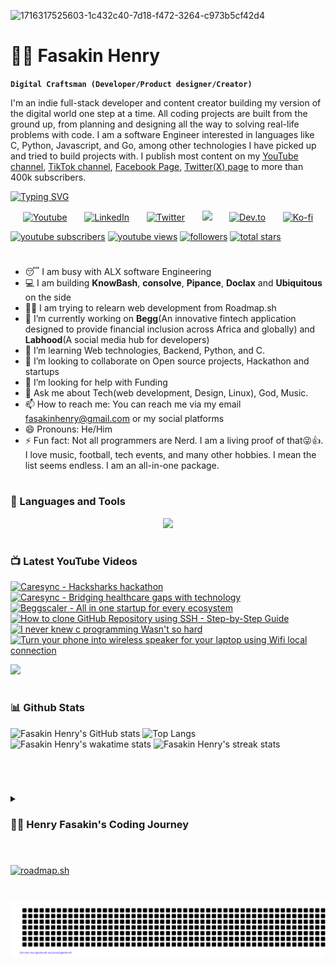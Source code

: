 ![1716317525603-1c432c40-7d18-f472-3264-c973b5cf42d4](https://github.com/fasakinhenry/fasakinhenry/assets/138019892/0ae5265d-ffe9-40e1-b5c4-7bff50638bea)
# 🏄‍♂️ Fasakin Henry


**`Digital Craftsman (Developer/Product designer/Creator)`**

I'm an indie full-stack developer and content creator building my version of the digital world one step at a time. All coding projects are built from the ground up, from planning and designing all the way to solving real-life problems with code. I am a software Engineer interested in languages like C, Python, Javascript, and Go, among other technologies I have picked up and tried to build projects with. I publish most content on my [YouTube channel](https://www.youtube.com/@bossverse), [TikTok channel](https://www.tiktok.com/@henqsoft), [Facebook Page](https://facebook.com/henry.fasakin.7), [Twitter(X) page](https://x.com/henqsoft) to more than 400k subscribers.

[![Typing SVG](https://readme-typing-svg.demolab.com?font=Fira+Code&pause=1000&color=4997F7&width=435&lines=Software+Engineer+and+Product+designer;Over+3%2B+years+of+experience;Lover+of+community;Likes+good+UI;Founder+of+Begg+Fintech)](https://git.io/typing-svg)

<!-- The social media sections area -->

<p align="center">
  <a href="https://www.youtube.com/@henqsoft"><img width="32px" alt="Youtube" title="Youtube" src="https://i.imgur.com/qiXu7b2.png"/></a>
  &#8287;&#8287;&#8287;&#8287;&#8287;
  <a href="https://www.linkedin.com/in/fasakin-henry/"><img width="32px" alt="LinkedIn" title="LinkedIn" src="https://i.imgur.com/yRpa1dQ.png"/></a>
  &#8287;&#8287;&#8287;&#8287;&#8287;
  <a href="https://twitter.com/henqsoft"><img width="32px" alt="Twitter" title="Twitter" src="https://i.imgur.com/AixJgnm.png"/></a>
  &#8287;&#8287;&#8287;&#8287;&#8287;
  <a href="https://discordapp.com/users/1149504042922430534" alt="Discord" title="Fasakin Henry's Discord Server"><img width="32px" src="https://i.imgur.com/OViZO8J.png"/></a>
  &#8287;&#8287;&#8287;&#8287;&#8287;
  <a href="https://dev.to/fasakinhenry"><img width="32px" alt="Dev.to" title="Fasakin Henry Dev.to" src="https://i.imgur.com/mVm29vK.png"></a>
  &#8287;&#8287;&#8287;&#8287;&#8287;
  <a href="https://ko-fi.com/fasakinhenry"><img width="32px" alt="Ko-fi" title="Buy me a coffee" src="https://i.imgur.com/PpLeD3K.png"/></a>
</p>

<p align="Left">
	<a href="https://www.youtube.com/channel/UC17Ph4WVmtOTS--RgvhaQow?sub_confirmation=1">
		<img alt="youtube subscribers" title="Subscribe to my YouTube channel" src="https://custom-icon-badges.demolab.com/youtube/channel/subscribers/UC17Ph4WVmtOTS--RgvhaQow?color=%23E05D44&label=SUBSCRIBE&logo=video&logoColor=white&style=for-the-badge&labelColor=CE4630"/></a> 
	<a href="https://www.youtube.com/@henqsoft">
		<img alt="youtube views" title="YouTube views" src="https://custom-icon-badges.demolab.com/youtube/channel/views/UC17Ph4WVmtOTS--RgvhaQow?color=%23E1AD0E&logo=eye&logoColor=white&style=for-the-badge&labelColor=C79600"/></a> 
	<a href="https://github.com/fasakinhenry?tab=followers">
		<img alt="followers" title="Follow me on Github" src="https://custom-icon-badges.demolab.com/github/followers/fasakinhenry?color=236ad3&labelColor=1155ba&style=for-the-badge&logo=person-add&label=Follow&logoColor=white"/></a>
	<a href="https://github.com/fasakinhenry?tab=repositories&sort=stargazers">
		<img alt="total stars" title="Total stars on GitHub" src="https://custom-icon-badges.demolab.com/github/stars/fasakinhenry?color=55960c&style=for-the-badge&labelColor=488207&logo=star"/></a>
</p>

#

- 😴 I am busy with ALX software Engineering
- 💻 I am building **KnowBash**, **consolve**, **Pipance**, **Doclax** and **Ubiquitous** on the side
- 👩‍💻 I am trying to relearn web development from Roadmap.sh
- 🔭 I’m currently working on **Begg**(An innovative fintech application designed to provide financial inclusion across Africa and globally) and **Labhood**(A social media hub for developers)
- 🌱 I’m learning Web technologies, Backend, Python, and C.
- 👯 I’m looking to collaborate on Open source projects, Hackathon and startups
- 🤔 I’m looking for help with Funding
- 💬 Ask me about Tech(web development, Design, Linux), God, Music.
- 📫 How to reach me: You can reach me via my email fasakinhenry@gmail.com or my social platforms
- 😄 Pronouns: He/Him
- ⚡ Fun fact: Not all programmers are Nerd. I am a living proof of that😜👍. I love music, football, tech events, and many other hobbies. I mean the list seems endless. I am an all-in-one package.

#

### 🧰 Languages and Tools

<p align="center">
  <a href="https://skillicons.dev">
    <img src="https://skillicons.dev/icons?i=bash,c,figma,js,ts,nodejs" />
  </a>
</p>

<!--
<img align="left" alt="C" width="30px" style="padding-right:10px;" src="https://cdn.jsdelivr.net/gh/devicons/devicon/icons/c/c-original.svg"/>
<img align="left" alt="JavaScript" width="30px" style="padding-right:10px;" src="https://cdn.jsdelivr.net/gh/devicons/devicon/icons/javascript/javascript-plain.svg" />
<img align="left" alt="TypeScript" width="30px" style="padding-right:10px;" src="https://cdn.jsdelivr.net/gh/devicons/devicon/icons/typescript/typescript-plain.svg" />
<img align="left" alt="Python" width="30px" style="padding-right:10px;" src="https://cdn.jsdelivr.net/gh/devicons/devicon/icons/python/python-plain.svg" />
<img align="left" alt="React" width="30px" style="padding-right:10px;" src="https://cdn.jsdelivr.net/gh/devicons/devicon/icons/react/react-original.svg" />
<img align="left" alt="React" width="30px" style="padding-right:10px;" src="https://cdn.jsdelivr.net/gh/devicons/devicon/icons/express/express-original.svg" />
<img align="left" alt="Angular" width="30px" style="padding-right:10px;" src="https://cdn.jsdelivr.net/gh/devicons/devicon/icons/angularjs/angularjs-plain.svg" />
<img align="left" alt="Git" width="30px" style="padding-right:10px;" src="https://cdn.jsdelivr.net/gh/devicons/devicon/icons/git/git-original.svg" />
<img align="left" alt="Linux" width="30px" style="padding-right:10px;" src="https://cdn.jsdelivr.net/gh/devicons/devicon/icons/linux/linux-original.svg" />
<img align="left" alt="PHP" width="30px" style="padding-right:10px;" src="https://cdn.jsdelivr.net/gh/devicons/devicon/icons/php/php-original.svg" />
<img align="left" alt="PHP" width="30px" style="padding-right:10px;" src="https://cdn.jsdelivr.net/gh/devicons/devicon/icons/mongodb/mongodb-original.svg" />
<img align="left" alt="HTML" width="30px" style="padding-right:10px;" src="https://cdn.jsdelivr.net/gh/devicons/devicon/icons/html5/html5-plain.svg" />
<img align="left" alt="CSS" width="30px" style="padding-right:10px;" src="https://cdn.jsdelivr.net/gh/devicons/devicon/icons/css3/css3-plain.svg" />
<img align="left" alt="NodeJS" width="30px" style="padding-right:10px;" src="https://cdn.jsdelivr.net/gh/devicons/devicon/icons/nodejs/nodejs-original.svg" />
<img align="left" alt="Bash" width="30px" style="padding-right:10px;" src="https://cdn.jsdelivr.net/gh/devicons/devicon/icons/bash/bash-original.svg" />
<br />
-->

#

### 📺 Latest YouTube Videos

<!-- BEGIN YOUTUBE-CARDS -->
[![Caresync - Hacksharks hackathon](https://ytcards.demolab.com/?id=bbit5rfE0Zk&title=Caresync+-+Hacksharks+hackathon&lang=en&timestamp=1713993864&background_color=%230d1117&title_color=%23ffffff&stats_color=%23dedede&max_title_lines=1&width=250&border_radius=5 "Caresync - Hacksharks hackathon")](https://www.youtube.com/watch?v=bbit5rfE0Zk)
[![Caresync - Bridging healthcare gaps with technology](https://ytcards.demolab.com/?id=Svzr9FkTX80&title=Caresync+-+Bridging+healthcare+gaps+with+technology&lang=en&timestamp=1711904703&background_color=%230d1117&title_color=%23ffffff&stats_color=%23dedede&max_title_lines=1&width=250&border_radius=5 "Caresync - Bridging healthcare gaps with technology")](https://www.youtube.com/watch?v=Svzr9FkTX80)
[![Beggscaler - All in one startup for every ecosystem](https://ytcards.demolab.com/?id=-VtdlxUXNLY&title=Beggscaler+-+All+in+one+startup+for+every+ecosystem&lang=en&timestamp=1710696591&background_color=%230d1117&title_color=%23ffffff&stats_color=%23dedede&max_title_lines=1&width=250&border_radius=5 "Beggscaler - All in one startup for every ecosystem")](https://www.youtube.com/watch?v=-VtdlxUXNLY)
[![How to clone GitHub Repository using SSH - Step-by-Step Guide](https://ytcards.demolab.com/?id=4V9i0coIDQU&title=How+to+clone+GitHub+Repository+using+SSH+-+Step-by-Step+Guide&lang=en&timestamp=1706480867&background_color=%230d1117&title_color=%23ffffff&stats_color=%23dedede&max_title_lines=1&width=250&border_radius=5 "How to clone GitHub Repository using SSH - Step-by-Step Guide")](https://www.youtube.com/watch?v=4V9i0coIDQU)
[![I never knew c programming Wasn't so hard](https://ytcards.demolab.com/?id=ck_LtSY_1d0&title=I+never+knew+c+programming+Wasn%27t+so+hard&lang=en&timestamp=1696678803&background_color=%230d1117&title_color=%23ffffff&stats_color=%23dedede&max_title_lines=1&width=250&border_radius=5 "I never knew c programming Wasn't so hard")](https://www.youtube.com/watch?v=ck_LtSY_1d0)
[![Turn your phone into wireless speaker for your laptop using Wifi local connection](https://ytcards.demolab.com/?id=QLTYCihXwqY&title=Turn+your+phone+into+wireless+speaker+for+your+laptop+using+Wifi+local+connection&lang=en&timestamp=1696206401&background_color=%230d1117&title_color=%23ffffff&stats_color=%23dedede&max_title_lines=1&width=250&border_radius=5 "Turn your phone into wireless speaker for your laptop using Wifi local connection")](https://www.youtube.com/watch?v=QLTYCihXwqY)
<!-- END YOUTUBE-CARDS -->

[<img src="https://custom-icon-badges.demolab.com/badge/-Subscribe%20For%20More-87ff87?style=for-the-badge&logo=video&logoColor=287bff"/>](https://www.youtube.com/@henqsoft?sub_confirmation=1)

#

### 📊 Github Stats

![Fasakin Henry's GitHub stats](https://github-readme-stats.vercel.app/api?username=fasakinhenry&icon_color=87ff87&hide_border=true&text_color=87ff87&title_color=87ff87&show_icons=true&theme=transparent)
![Top Langs](https://github-readme-stats.vercel.app/api/top-langs/?username=fasakinhenry&hide_border=true&text_color=87ff87&title_color=87ff87&layout=compact&theme=transparent)
![Fasakin Henry's wakatime stats](https://github-readme-stats.vercel.app/api/wakatime?username=henqsoft&text_color=87ff87&title_color=87ff87&hide_border=true&layout=compact&theme=transparent)
![Fasakin Henry's streak stats](https://github-readme-streak-stats.herokuapp.com/?user=fasakinhenry&stroke=87ff87&ring=87ff87&fire=87ff87&currStreakNum=87ff87&currStreakLabel=87ff87&sideNums=87ff87&sideLabels=87ff87&dates=87ff87&hide_border=true&theme=transparent)

<br/>

#

<details>
 <summary><h3>👨‍💻 Henry Fasakin's Coding Journey</h3></summary>
   I started coding in the late 2018 when I recently finished my primary education after watching a Tv program that involved kids coding and that got me fascinated enough to start. I got some preliminary skills in Excel and VBA, coreldraw usage(Basically desktop publishing) before moving on to higher languages like C# and eventually web development technologies. I built a school management system with Excel and VBA and since then I have never looked back. I strive to be the best at everything I find myself doing and that propelled me to pick up other courses along my development Journey(including ALX software Engineering and Product design). I have also built a lot of websites and apps, games and softwares. I hope to become better and finally get to run my own App development agency or run a company. I noticed that I am also more of an Indie hacker which benefitted me by increasing the pace of my development chain. Till date, I still like building and shipping products.🚀🔥💖
d
[website]: http://henqsoft.xyz
[youtube]: https://youtube.com/henqsoft
[facebook]: https://facebook.com/henry.fasakin.7
[tiktok]: https://tiktok.com/@henqsoft
[twitter]: https://facebook.com/henry.fasakin.7
</details>

#

[![roadmap.sh](https://roadmap.sh/card/wide/6661b684b998f3b3c7eb6531?variant=dark)](https://roadmap.sh/u/henqsoft)

#

[![Henry fasakin's gitartwork](gitartwork.svg)](https://github.com/fasakinhenry)
